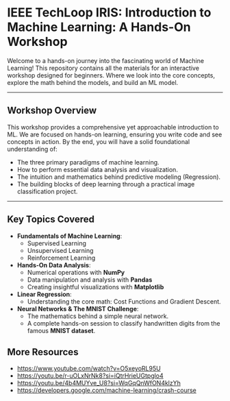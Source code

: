 # IEEE TechLoop IRIS: Introduction to Machine Learning: A Hands-On Workshop

Welcome to a hands-on journey into the fascinating world of Machine Learning! This repository contains all the materials for an interactive workshop designed for beginners. Where we look into the core concepts, explore the math behind the models, and build an ML model.


---

##  Workshop Overview

This workshop provides a comprehensive yet approachable introduction to ML. We are focused on hands-on learning, ensuring you write code and see concepts in action. By the end, you will have a solid foundational understanding of:

- The three primary paradigms of machine learning.
- How to perform essential data analysis and visualization.
- The intuition and mathematics behind predictive modeling (Regression).
- The building blocks of deep learning through a practical image classification project.

---

##  Key Topics Covered

-   **Fundamentals of Machine Learning**:
    -   Supervised Learning
    -   Unsupervised Learning
    -   Reinforcement Learning
-   **Hands-On Data Analysis**:
    -   Numerical operations with **NumPy**
    -   Data manipulation and analysis with **Pandas**
    -   Creating insightful visualizations with **Matplotlib**
-   **Linear Regression**:
    -   Understanding the core math: Cost Functions and Gradient Descent.
-   **Neural Networks & The MNIST Challenge**:
    -   The mathematics behind a simple neural network.
    -   A complete hands-on session to classify handwritten digits from the famous **MNIST dataset**.

## More Resources
-    https://www.youtube.com/watch?v=O5xeyoRL95U
-    https://youtu.be/r-uOLxNrNk8?si=iQtrHrieUGtpglo4
-    https://youtu.be/4b4MUYve_U8?si=WqGqQnWfON4klzYh
-    https://developers.google.com/machine-learning/crash-course
